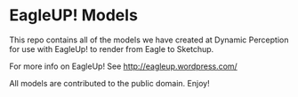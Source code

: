 EagleUP! Models
===============

This repo contains all of the models we have created at Dynamic Perception for use with EagleUp! to render from Eagle to Sketchup.

For more info on EagleUp! See http://eagleup.wordpress.com/

All models are contributed to the public domain.  Enjoy!

